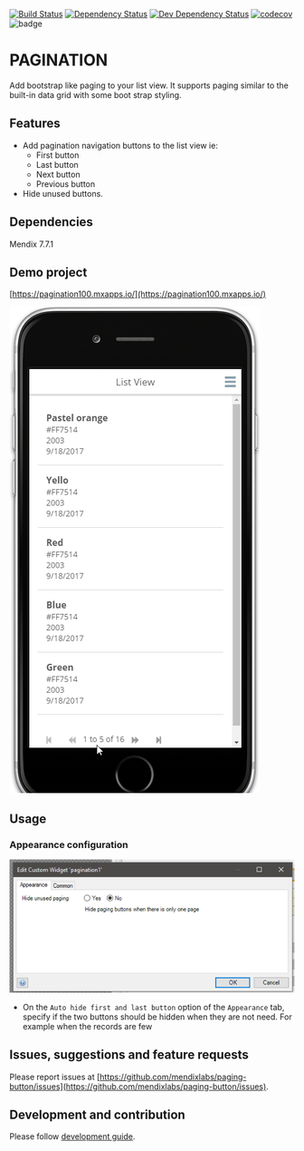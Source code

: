 [![Build Status](https://travis-ci.org/mendixlabs/paging-button.svg?branch=master)](https://travis-ci.org/mendixlabs/paging-button)
[![Dependency Status](https://david-dm.org/mendixlabs/paging-button.svg)](https://david-dm.org/mendixlabs/paging-button)
[![Dev Dependency Status](https://david-dm.org/mendixlabs/paging-button.svg#info=devDependencies)](https://david-dm.org/mendixlabs/paging-button#info=devDependencies)
[![codecov](https://codecov.io/gh/mendixlabs/pagination/branch/master/graph/paging-button.svg)](https://codecov.io/gh/mendixlabs/paging-button)
![badge](https://img.shields.io/badge/mendix-7.1.1-green.svg)

# PAGINATION

Add bootstrap like paging to your list view.
It supports paging similar to the built-in data grid with some boot strap
styling.

## Features
* Add pagination navigation buttons to the list view 
ie:
  * First button
  * Last button
  * Next button
  * Previous button
* Hide unused buttons.

## Dependencies
Mendix 7.7.1

## Demo project

[https://pagination100.mxapps.io/](https://pagination100.mxapps.io/)

![Demo](/assets/demo.gif)

## Usage

### Appearance configuration

![Data source](/assets/Appearance.png)
 - On the `Auto hide first and last button` option of the `Appearance` 
 tab, specify if the two buttons should be hidden when they are not need.
 For example when the records are few

## Issues, suggestions and feature requests
Please report issues at [https://github.com/mendixlabs/paging-button/issues](https://github.com/mendixlabs/paging-button/issues).

## Development and contribution
Please follow [development guide](/development.md).
